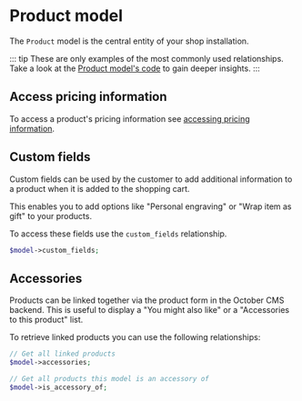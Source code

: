 # Product model

The `Product` model is the central entity of your shop installation.

::: tip
These are only examples of the most commonly used relationships.
Take a look at the [Product model's code](https://github.com/OFFLINE-GmbH/oc-mall-plugin/blob/develop/models/Product.php) to gain deeper insights.
:::

## Access pricing information

To access a product's pricing information see [accessing pricing information](./pricing-information.md).

## Custom fields

Custom fields can be used by the customer to add additional information 
to a product when it is added to the shopping cart.

This enables you to add options like "Personal engraving" or "Wrap item as gift" to your products.

To access these fields use the `custom_fields` relationship.

```php
$model->custom_fields;
```    

## Accessories

Products can be linked together via the product form in the October CMS backend.
This is useful to display a "You might also like" or a "Accessories to this product"
list. 

To retrieve linked products you can use the following relationships:

```php
// Get all linked products
$model->accessories;

// Get all products this model is an accessory of
$model->is_accessory_of;
``` 
